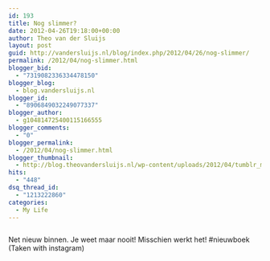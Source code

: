 ```yaml
---
id: 193
title: Nog slimmer?
date: 2012-04-26T19:18:00+00:00
author: Theo van der Sluijs
layout: post
guid: http://vandersluijs.nl/blog/index.php/2012/04/26/nog-slimmer/
permalink: /2012/04/nog-slimmer.html
blogger_bid:
  - "7319082336334478150"
blogger_blog:
  - blog.vandersluijs.nl
blogger_id:
  - "8906849032249077337"
blogger_author:
  - g104814725400115166555
blogger_comments:
  - "0"
blogger_permalink:
  - /2012/04/nog-slimmer.html
blogger_thumbnail:
  - http://blog.theovandersluijs.nl/wp-content/uploads/2012/04/tumblr_m33hamoZWQ1rpqrb1o1_1280-300x300.jpg
hits:
  - "448"
dsq_thread_id:
  - "1213222860"
categories:
  - My Life
---
```

<div>
  <img alt="" src=https://vandersluijs.resultants-e.nl/2012/04/tumblr_m33hamoZWQ1rpqrb1o1_1280-300x300.jpg" />
</div>

Net nieuw binnen. Je weet maar nooit! Misschien werkt het! #nieuwboek (Taken with instagram)